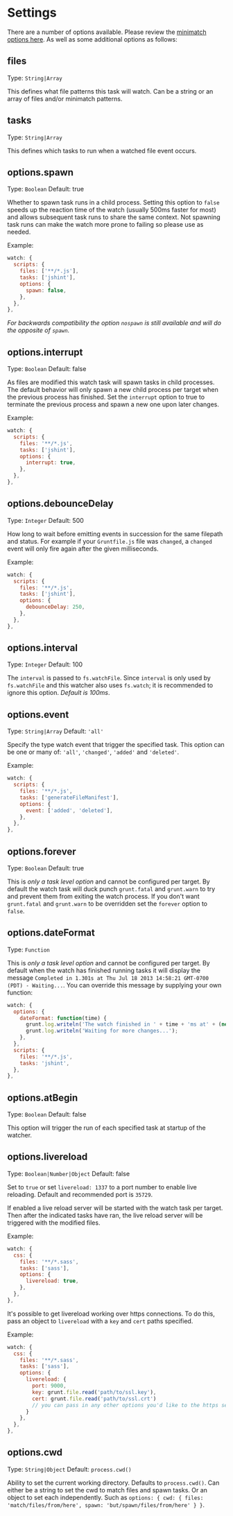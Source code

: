 # Settings

There are a number of options available. Please review the [minimatch options here](https://github.com/isaacs/minimatch#options). As well as some additional options as follows:

## files
Type: `String|Array`

This defines what file patterns this task will watch. Can be a string or an array of files and/or minimatch patterns.

## tasks
Type: `String|Array`

This defines which tasks to run when a watched file event occurs.

## options.spawn
Type: `Boolean`
Default: true

Whether to spawn task runs in a child process. Setting this option to `false` speeds up the reaction time of the watch (usually 500ms faster for most) and allows subsequent task runs to share the same context. Not spawning task runs can make the watch more prone to failing so please use as needed.

Example:
```js
watch: {
  scripts: {
    files: ['**/*.js'],
    tasks: ['jshint'],
    options: {
      spawn: false,
    },
  },
},
```

*For backwards compatibility the option `nospawn` is still available and will do the opposite of `spawn`.*

## options.interrupt
Type: `Boolean`
Default: false

As files are modified this watch task will spawn tasks in child processes. The default behavior will only spawn a new child process per target when the previous process has finished. Set the `interrupt` option to true to terminate the previous process and spawn a new one upon later changes.

Example:
```js
watch: {
  scripts: {
    files: '**/*.js',
    tasks: ['jshint'],
    options: {
      interrupt: true,
    },
  },
},
```

## options.debounceDelay
Type: `Integer`
Default: 500

How long to wait before emitting events in succession for the same filepath and status. For example if your `Gruntfile.js` file was `changed`, a `changed` event will only fire again after the given milliseconds.

Example:
```js
watch: {
  scripts: {
    files: '**/*.js',
    tasks: ['jshint'],
    options: {
      debounceDelay: 250,
    },
  },
},
```

## options.interval
Type: `Integer`
Default: 100

The `interval` is passed to `fs.watchFile`. Since `interval` is only used by `fs.watchFile` and this watcher also uses `fs.watch`; it is recommended to ignore this option. *Default is 100ms*.

## options.event
Type: `String|Array`
Default: `'all'`

Specify the type watch event that trigger the specified task. This option can be one or many of: `'all'`, `'changed'`, `'added'` and `'deleted'`.

Example:
```js
watch: {
  scripts: {
    files: '**/*.js',
    tasks: ['generateFileManifest'],
    options: {
      event: ['added', 'deleted'],
    },
  },
},
```

## options.forever
Type: `Boolean`
Default: true

This is *only a task level option* and cannot be configured per target. By default the watch task will duck punch `grunt.fatal` and `grunt.warn` to try and prevent them from exiting the watch process. If you don't want `grunt.fatal` and `grunt.warn` to be overridden set the `forever` option to `false`.

## options.dateFormat
Type: `Function`

This is *only a task level option* and cannot be configured per target. By default when the watch has finished running tasks it will display the message `Completed in 1.301s at Thu Jul 18 2013 14:58:21 GMT-0700 (PDT) - Waiting...`. You can override this message by supplying your own function:

```js
watch: {
  options: {
    dateFormat: function(time) {
      grunt.log.writeln('The watch finished in ' + time + 'ms at' + (new Date()).toString());
      grunt.log.writeln('Waiting for more changes...');
    },
  },
  scripts: {
    files: '**/*.js',
    tasks: 'jshint',
  },
},
```

## options.atBegin
Type: `Boolean`
Default: false

This option will trigger the run of each specified task at startup of the watcher.

## options.livereload
Type: `Boolean|Number|Object`
Default: false

Set to `true` or set `livereload: 1337` to a port number to enable live reloading. Default and recommended port is `35729`.

If enabled a live reload server will be started with the watch task per target. Then after the indicated tasks have ran, the live reload server will be triggered with the modified files.

Example:
```js
watch: {
  css: {
    files: '**/*.sass',
    tasks: ['sass'],
    options: {
      livereload: true,
    },
  },
},
```

It's possible to get livereload working over https connections. To do this, pass an object to `livereload` with a `key` and `cert` paths specified.

Example:
```js
watch: {
  css: {
    files: '**/*.sass',
    tasks: ['sass'],
    options: {
      livereload: {
        port: 9000,
        key: grunt.file.read('path/to/ssl.key'),
        cert: grunt.file.read('path/to/ssl.crt')
        // you can pass in any other options you'd like to the https server, as listed here: http://nodejs.org/api/tls.html#tls_tls_createserver_options_secureconnectionlistener
      }
    },
  },
},
```


## options.cwd
Type: `String|Object`
Default: `process.cwd()`

Ability to set the current working directory. Defaults to `process.cwd()`. Can either be a string to set the cwd to match files and spawn tasks. Or an object to set each independently. Such as `options: { cwd: { files: 'match/files/from/here', spawn: 'but/spawn/files/from/here' } }`.
